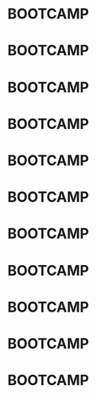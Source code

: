 # BOOTCAMP
# BOOTCAMP
# BOOTCAMP
# BOOTCAMP
# BOOTCAMP
# BOOTCAMP
# BOOTCAMP
# BOOTCAMP
# BOOTCAMP
# BOOTCAMP
# BOOTCAMP
